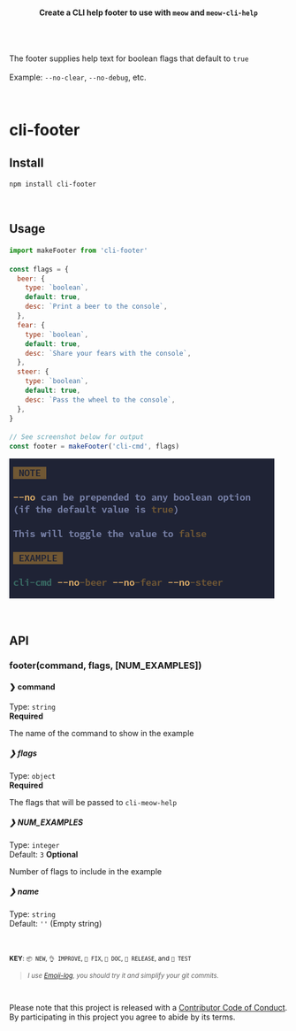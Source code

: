 <h4 align="center">

Create a CLI help footer to use with `meow` and `meow-cli-help`

<br>
<br>

</h4>

The footer supplies help text for boolean flags that default to `true`
<br>
<br>
Example: `--no-clear`, `--no-debug`, etc.

<br>

# cli-footer

## Install

```sh
npm install cli-footer
```

<br>

## Usage

```js
import makeFooter from 'cli-footer'

const flags = {
  beer: {
    type: `boolean`,
    default: true,
    desc: `Print a beer to the console`,
  },
  fear: {
    type: `boolean`,
    default: true,
    desc: `Share your fears with the console`,
  },
  steer: {
    type: `boolean`,
    default: true,
    desc: `Pass the wheel to the console`,
  },
}

// See screenshot below for output
const footer = makeFooter('cli-cmd', flags)
```

![cli-footer output screenshot](/cli-footer_output.PNG)

<br />

## API

### footer(command, flags, [NUM_EXAMPLES])

#### ❯ command

Type: `string`<br>
**Required**

The name of the command to show in the example

##### ❯ flags

Type: `object`<br>
**Required**

The flags that will be passed to `cli-meow-help`

##### ❯ NUM_EXAMPLES

Type: `integer`<br>
Default: `3`
**Optional**

Number of flags to include in the example

##### ❯ name

Type: `string`<br>
Default: `''` (Empty string)

<br>

<small>**KEY**: `📦 NEW`, `👌 IMPROVE`, `🐛 FIX`, `📖 DOC`, `🚀 RELEASE`, and `🤖 TEST`

> _I use [Emoji-log](https://github.com/ahmadawais/Emoji-Log), you should try it and simplify your git commits._

</small>

<br>

Please note that this project is released with a [Contributor Code of Conduct](code-of-conduct.md). By participating in this project you agree to abide by its terms.
